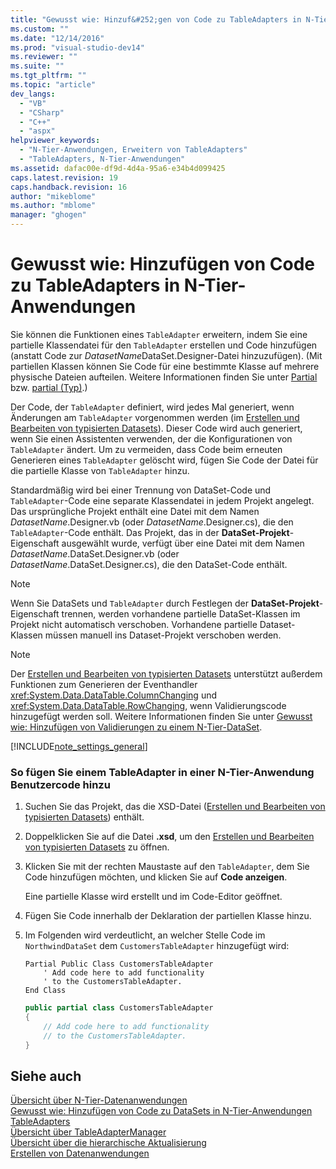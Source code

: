 ```yaml
---
title: "Gewusst wie: Hinzuf&#252;gen von Code zu TableAdapters in N-Tier-Anwendungen | Microsoft Docs"
ms.custom: ""
ms.date: "12/14/2016"
ms.prod: "visual-studio-dev14"
ms.reviewer: ""
ms.suite: ""
ms.tgt_pltfrm: ""
ms.topic: "article"
dev_langs: 
  - "VB"
  - "CSharp"
  - "C++"
  - "aspx"
helpviewer_keywords: 
  - "N-Tier-Anwendungen, Erweitern von TableAdapters"
  - "TableAdapters, N-Tier-Anwendungen"
ms.assetid: dafac00e-df9d-4d4a-95a6-e34b4d099425
caps.latest.revision: 19
caps.handback.revision: 16
author: "mikeblome"
ms.author: "mblome"
manager: "ghogen"
---
```

# Gewusst wie: Hinzuf&#252;gen von Code zu TableAdapters in N-Tier-Anwendungen
Sie können die Funktionen eines `TableAdapter` erweitern, indem Sie eine partielle Klassendatei für den `TableAdapter` erstellen und Code hinzufügen \(anstatt Code zur *DatasetName*DataSet.Designer\-Datei hinzuzufügen\).  \(Mit partiellen Klassen können Sie Code für eine bestimmte Klasse auf mehrere physische Dateien aufteilen.  Weitere Informationen finden Sie unter [Partial](/dotnet/visual-basic/language-reference/modifiers/partial) bzw. [partial \(Typ\)](/dotnet/csharp/language-reference/keywords/partial-type).\)  
  
 Der Code, der `TableAdapter` definiert, wird jedes Mal generiert, wenn Änderungen am `TableAdapter` vorgenommen werden \(im [Erstellen und Bearbeiten von typisierten Datasets](../data-tools/creating-and-editing-typed-datasets.md)\).  Dieser Code wird auch generiert, wenn Sie einen Assistenten verwenden, der die Konfigurationen von `TableAdapter` ändert.  Um zu vermeiden, dass Code beim erneuten Generieren eines `TableAdapter` gelöscht wird, fügen Sie Code der Datei für die partielle Klasse von `TableAdapter` hinzu.  
  
 Standardmäßig wird bei einer Trennung von DataSet\-Code und `TableAdapter`\-Code eine separate Klassendatei in jedem Projekt angelegt.  Das ursprüngliche Projekt enthält eine Datei mit dem Namen *DatasetName*.Designer.vb \(oder *DatasetName*.Designer.cs\), die den `TableAdapter`\-Code enthält.  Das Projekt, das in der **DataSet\-Projekt**\-Eigenschaft ausgewählt wurde, verfügt über eine Datei mit dem Namen *DatasetName*.DataSet.Designer.vb \(oder *DatasetName*.DataSet.Designer.cs\), die den DataSet\-Code enthält.  
  
> [!NOTE]
>  Wenn Sie DataSets und `TableAdapter` durch Festlegen der **DataSet\-Projekt**\-Eigenschaft trennen, werden vorhandene partielle DataSet\-Klassen im Projekt nicht automatisch verschoben.  Vorhandene partielle Dataset\-Klassen müssen manuell ins Dataset\-Projekt verschoben werden.  
  
> [!NOTE]
>  Der [Erstellen und Bearbeiten von typisierten Datasets](../data-tools/creating-and-editing-typed-datasets.md) unterstützt außerdem Funktionen zum Generieren der Eventhandler <xref:System.Data.DataTable.ColumnChanging> und <xref:System.Data.DataTable.RowChanging>, wenn Validierungscode hinzugefügt werden soll.  Weitere Informationen finden Sie unter [Gewusst wie: Hinzufügen von Validierungen zu einem N\-Tier\-DataSet](../data-tools/add-validation-to-an-n-tier-dataset.md).  
  
 [!INCLUDE[note_settings_general](../data-tools/includes/note_settings_general_md.md)]  
  
### So fügen Sie einem TableAdapter in einer N\-Tier\-Anwendung Benutzercode hinzu  
  
1.  Suchen Sie das Projekt, das die XSD\-Datei \([Erstellen und Bearbeiten von typisierten Datasets](../data-tools/creating-and-editing-typed-datasets.md)\) enthält.  
  
2.  Doppelklicken Sie auf die Datei **.xsd**, um den [Erstellen und Bearbeiten von typisierten Datasets](../data-tools/creating-and-editing-typed-datasets.md) zu öffnen.  
  
3.  Klicken Sie mit der rechten Maustaste auf den `TableAdapter`, dem Sie Code hinzufügen möchten, und klicken Sie auf **Code anzeigen**.  
  
     Eine partielle Klasse wird erstellt und im Code\-Editor geöffnet.  
  
4.  Fügen Sie Code innerhalb der Deklaration der partiellen Klasse hinzu.  
  
5.  Im Folgenden wird verdeutlicht, an welcher Stelle Code im `NorthwindDataSet` dem `CustomersTableAdapter` hinzugefügt wird:  
  
    ```vb#  
    Partial Public Class CustomersTableAdapter  
        ' Add code here to add functionality   
        ' to the CustomersTableAdapter.  
    End Class  
    ```  
  
    ```c#  
    public partial class CustomersTableAdapter  
    {  
        // Add code here to add functionality  
        // to the CustomersTableAdapter.  
    }  
    ```  
  
## Siehe auch  
 [Übersicht über N\-Tier\-Datenanwendungen](../data-tools/n-tier-data-applications-overview.md)   
 [Gewusst wie: Hinzufügen von Code zu DataSets in N\-Tier\-Anwendungen](../data-tools/add-code-to-datasets-in-n-tier-applications.md)   
 [TableAdapters](../Topic/TableAdapters.md)   
 [Übersicht über TableAdapterManager](../Topic/TableAdapterManager%20Overview.md)   
 [Übersicht über die hierarchische Aktualisierung](../Topic/Hierarchical%20Update%20Overview.md)   
 [Erstellen von Datenanwendungen](../data-tools/creating-data-applications.md)
